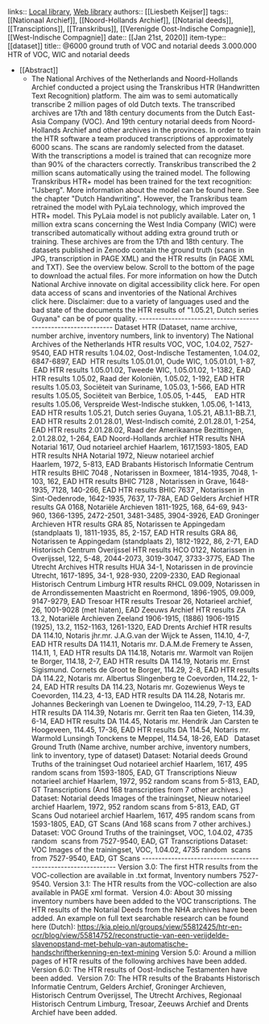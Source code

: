 links:: [Local library](zotero://select/groups/2386895/items/BVCLWII6), [Web library](https://www.zotero.org/groups/2386895/items/BVCLWII6)
authors:: [[Liesbeth Keijser]]
tags:: [[Nationaal Archief]], [[Noord-Hollands Archief]], [[Notarial deeds]], [[Transciptions]], [[Transkribus]], [[Verenigde Oost-Indische Compagnie]], [[West-Indische Compagnie]]
date:: [[Jan 21st, 2020]]
item-type:: [[dataset]]
title:: @6000 ground truth of VOC and notarial deeds 3.000.000 HTR of VOC, WIC and notarial deeds

- [[Abstract]]
	- The National Archives of the Netherlands and Noord-Hollands Archief conducted a project using the Transkribus HTR (Handwritten Text Recognition) platform. The aim was to semi automatically transcribe 2 million pages of old Dutch texts. The transcribed archives are 17th and 18th century documents from the Dutch East-Asia Company (VOC). And 19th century notarial deeds from Noord-Hollands Archief and other archives in the provinces. In order to train the HTR software a team produced transcriptions of approximately 6000 scans. The scans are randomly selected from the dataset. With the transcriptions a model is trained that can recognize more than 90% of the characters correctly. Transkribus transcribed the 2 million scans automatically using the trained model. The following Transkribus HTR+ model has been trained for the text recognition: "IJsberg". More information about the model can be found here. See the chapter "Dutch Handwriting". However, the Transkribus team retrained the model with PyLaia technology, which improved the HTR+ model. This PyLaia model is not publicly available. Later on, 1 million extra scans concerning the West India Company (WIC) were transcribed automatically without adding extra ground truth or training. These archives are from the 17th and 18th century. The datasets published in Zenodo contain the ground truth (scans in JPG, transcription in PAGE XML) and the HTR results (in PAGE XML and TXT). See the overview below. Scroll to the bottom of the page to download the actual files. For more information on how the Dutch National Archive innovate on digital accessibility click here. For open data access of scans and inventories of the National Archives click here. Disclaimer: due to a variety of languages used and the bad state of the documents the HTR results of "1.05.21, Dutch series Guyana" can be of poor quality. -------------------------------------------------------------- Dataset HTR (Dataset, name archive, number archive, inventory numbers, link to inventory) The National Archives of the Netherlands HTR results VOC, VOC, 1.04.02, 7527-9540, EAD HTR results 1.04.02, Oost-Indische Testamenten, 1.04.02, 6847-6897, EAD  HTR results 1.05.01.01, Oude WIC, 1.05.01.01, 1-87,  EAD HTR results 1.05.01.02, Tweede WIC, 1.05.01.02, 1-1382, EAD      HTR results 1.05.02, Raad der Koloniën, 1.05.02, 1-192, EAD HTR results 1.05.03, Sociëteit van Suriname, 1.05.03, 1-566, EAD HTR results 1.05.05, Sociëteit van Berbice, 1.05.05, 1-445,    EAD HTR results 1.05.06, Verspreide West-Indische stukken, 1.05.06, 1-1413, EAD HTR results 1.05.21, Dutch series Guyana, 1.05.21, AB.1.1-BB.7.1, EAD HTR results 2.01.28.01, West-Indisch comité, 2.01.28.01, 1-254, EAD HTR results 2.01.28.02, Raad der Amerikaanse Bezittingen, 2.01.28.02, 1-264, EAD Noord-Hollands archief HTR results NHA Notarial 1617, Oud notarieel archief Haarlem, 1617,1593-1805, EAD HTR results NHA Notarial 1972, Nieuw notarieel archief Haarlem, 1972, 5-813, EAD Brabants Historisch Informatie Centrum HTR results BHIC 7048 , Notarissen in Boxmeer, 1814-1935, 7048, 1-103, 162, EAD HTR results BHIC 7128 , Notarissen in Grave, 1648-1935, 7128, 140-266, EAD HTR results BHIC 7637 , Notarissen in Sint-Oedenrode, 1642-1935, 7637, 17-78A, EAD Gelders Archief HTR results GA 0168, Notariële Archieven 1811-1925, 168, 64-69, 943-960, 1366-1395, 2472-2501, 3481-3485, 3904-3926, EAD Groninger Archieven HTR results GRA 85, Notarissen te Appingedam (standplaats 1), 1811-1935, 85, 2-157, EAD HTR results GRA 86, Notarissen te Appingedam (standplaats 2), 1812-1922, 86, 2-71, EAD Historisch Centrum Overijssel HTR results HCO 0122, Notarissen in Overijssel, 122, 5-48, 2044-2073, 3019-3047, 3733-3775, EAD The Utrecht Archives HTR results HUA 34-1, Notarissen in de provincie Utrecht, 1617-1895, 34-1, 928-930, 2209-2330, EAD Regionaal Historisch Centrum Limburg HTR results RHCL 09.009, Notarissen in de Arrondissementen Maastricht en Roermond, 1896-1905, 09.009, 9147-9279, EAD Tresoar HTR results Tresoar 26, Notarieel archief, 26, 1001-9028 (met hiaten), EAD Zeeuws Archief HTR results ZA 13.2, Notariële Archieven Zeeland 1906-1915, (1886) 1906-1915 (1925), 13.2, 1152-1163, 1261-1320, EAD Drents Archief HTR results DA 114.10, Notaris jhr.mr. J.A.G.van der Wijck te Assen, 114.10, 4-7, EAD HTR results DA 114.11, Notaris mr. D.A.M.de Fremery te Assen, 114.11, 1, EAD HTR results DA 114.18, Notaris mr. Warmolt van Roijen te Borger, 114.18, 2-7, EAD HTR results DA 114.19, Notaris mr. Ernst Sigismund. Cornets de Groot te Borger, 114.29, 2-8, EAD HTR results DA 114.22, Notaris mr. Albertus Slingenberg te Coevorden, 114.22, 1-24, EAD HTR results DA 114.23, Notaris mr. Gozewienus Weys te Coevorden, 114.23, 4-13, EAD HTR results DA 114.28, Notaris mr. Johannes Beckeringh van Loenen te Dwingeloo, 114.29, 7-13, EAD HTR results DA 114.39, Notaris mr. Gerrit ten Raa ten Gieten, 114.39, 6-14, EAD HTR results DA 114.45, Notaris mr. Hendrik Jan Carsten te Hoogeveen, 114.45, 17-36, EAD HTR results DA 114.54, Notaris mr. Warmold Lunsingh Tonckens te Meppel, 114.54, 18-26, EAD   Dataset Ground Truth (Name archive, number archive, inventory numbers, link to inventory, type of dataset) Dataset: Notarial deeds Ground Truths of the trainingset Oud notarieel archief Haarlem, 1617, 495 random scans from 1593-1805, EAD, GT Transcriptions Nieuw notarieel archief Haarlem, 1972, 952 random scans from 5-813, EAD, GT Transcriptions (And 168 transcripties from 7 other archives.) Dataset: Notarial deeds Images of the trainingset, Nieuw notarieel archief Haarlem, 1972, 952 random scans from 5-813, EAD, GT Scans Oud notarieel archief Haarlem, 1617, 495 random scans from 1593-1805, EAD, GT Scans (And 168 scans from 7 other archives.) Dataset: VOC Ground Truths of the trainingset, VOC, 1.04.02, 4735 random  scans from 7527-9540, EAD, GT Transcriptions Dataset: VOC Images of the trainingset, VOC, 1.04.02, 4735 random  scans from 7527-9540, EAD, GT Scans -------------------------------------------------------------- Version 3.0: The first HTR results from the VOC-collection are available in .txt format, Inventory numbers 7527-9540. Version 3.1: The HTR results from the VOC-collection are also available in PAGE xml format.  Version 4.0: About 30 missing inventory numbers have been added to the VOC transcriptions. The HTR results of the Notarial Deeds from the NHA archives have been added. An example on full text searchable research can be found here (Dutch): https://kia.pleio.nl/groups/view/55812425/htr-en-ocr/blog/view/55814752/reconstructie-van-een-verijdelde-slavenopstand-met-behulp-van-automatische-handschriftherkenning-en-text-mining Version 5.0: Around a million pages of HTR results of the following archives have been added. Version 6.0: The HTR results of Oost-Indische Testamenten have been added.  Version 7.0: The HTR results of the Brabants Historisch Informatie Centrum, Gelders Archief, Groninger Archieven, Historisch Centrum Overijssel, The Utrecht Archives, Regionaal Historisch Centrum Limburg, Tresoar, Zeeuws Archief and Drents Archief have been added.